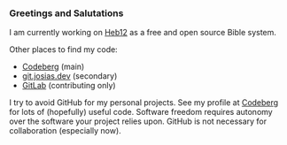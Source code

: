 ### Greetings and Salutations

I am currently working on [Heb12](https://heb12.com) as a free and open source Bible system.

Other places to find my code:
- [Codeberg](https://codeberg.org/Josias) (main)
- [git.josias.dev](https://git.josias.dev) (secondary)
- [GitLab](https://gitlab.com/justjosias) (contributing only)

I try to avoid GitHub for my personal projects. See my profile at [Codeberg](https://codeberg.org/Josias) for lots of (hopefully) useful code. Software freedom requires autonomy over the software your project relies upon. GitHub is not necessary for collaboration (especially now).
